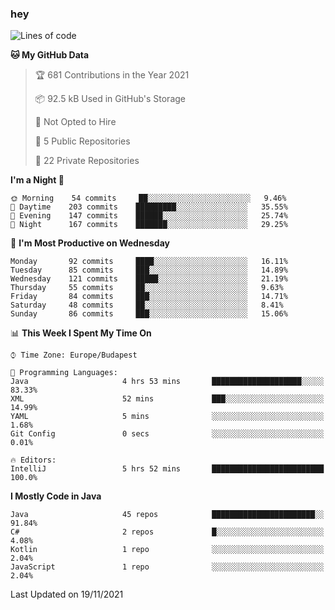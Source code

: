 ### hey

<!--START_SECTION:waka-->
![Lines of code](https://img.shields.io/badge/From%20Hello%20World%20I%27ve%20Written-467899%20lines%20of%20code-blue)

**🐱 My GitHub Data** 

> 🏆 681 Contributions in the Year 2021
 > 
> 📦 92.5 kB Used in GitHub's Storage 
 > 
> 🚫 Not Opted to Hire
 > 
> 📜 5 Public Repositories 
 > 
> 🔑 22 Private Repositories  
 > 
**I'm a Night 🦉** 

```text
🌞 Morning    54 commits     ██░░░░░░░░░░░░░░░░░░░░░░░   9.46% 
🌆 Daytime    203 commits    █████████░░░░░░░░░░░░░░░░   35.55% 
🌃 Evening    147 commits    ██████░░░░░░░░░░░░░░░░░░░   25.74% 
🌙 Night      167 commits    ███████░░░░░░░░░░░░░░░░░░   29.25%

```
📅 **I'm Most Productive on Wednesday** 

```text
Monday       92 commits     ████░░░░░░░░░░░░░░░░░░░░░   16.11% 
Tuesday      85 commits     ███░░░░░░░░░░░░░░░░░░░░░░   14.89% 
Wednesday    121 commits    █████░░░░░░░░░░░░░░░░░░░░   21.19% 
Thursday     55 commits     ██░░░░░░░░░░░░░░░░░░░░░░░   9.63% 
Friday       84 commits     ███░░░░░░░░░░░░░░░░░░░░░░   14.71% 
Saturday     48 commits     ██░░░░░░░░░░░░░░░░░░░░░░░   8.41% 
Sunday       86 commits     ███░░░░░░░░░░░░░░░░░░░░░░   15.06%

```


📊 **This Week I Spent My Time On** 

```text
⌚︎ Time Zone: Europe/Budapest

💬 Programming Languages: 
Java                     4 hrs 53 mins       ████████████████████░░░░░   83.33% 
XML                      52 mins             ███░░░░░░░░░░░░░░░░░░░░░░   14.99% 
YAML                     5 mins              ░░░░░░░░░░░░░░░░░░░░░░░░░   1.68% 
Git Config               0 secs              ░░░░░░░░░░░░░░░░░░░░░░░░░   0.01%

🔥 Editors: 
IntelliJ                 5 hrs 52 mins       █████████████████████████   100.0%

```

**I Mostly Code in Java** 

```text
Java                     45 repos            ███████████████████████░░   91.84% 
C#                       2 repos             █░░░░░░░░░░░░░░░░░░░░░░░░   4.08% 
Kotlin                   1 repo              ░░░░░░░░░░░░░░░░░░░░░░░░░   2.04% 
JavaScript               1 repo              ░░░░░░░░░░░░░░░░░░░░░░░░░   2.04%

```



 Last Updated on 19/11/2021
<!--END_SECTION:waka-->

